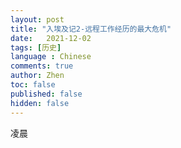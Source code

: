 ```yaml
---
layout: post
title: "入埃及记2-远程工作经历的最大危机"
date:   2021-12-02
tags: [历史]
language : Chinese
comments: true
author: Zhen
toc: false
published: false
hidden: false
---
```

凌晨
<!--stackedit_data:
eyJoaXN0b3J5IjpbLTIwMzM5Mzk1MDddfQ==
-->